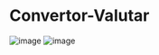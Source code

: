 # Convertor-Valutar
![image](https://user-images.githubusercontent.com/81715374/140300395-8fa9f059-6a33-4ab1-8d71-32b019919030.png)
![image](https://user-images.githubusercontent.com/81715374/140300302-df343830-91b5-45b2-8666-f05e67f2fa8c.png)
